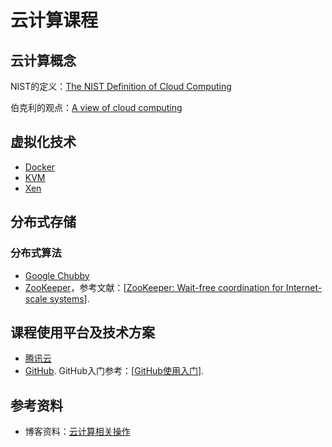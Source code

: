 # 云计算课程

## 云计算概念

NIST的定义：[The NIST Definition of Cloud Computing](http://faculty.winthrop.edu/domanm/csci411/Handouts/NIST.pdf)

伯克利的观点：[A view of cloud computing](https://s3.amazonaws.com/academia.edu.documents/34578652/a_view_of_cc.pdf?response-content-disposition=inline%3B%20filename%3DA_View_of_Cloud_Computing_Clearing_the_c.pdf&X-Amz-Algorithm=AWS4-HMAC-SHA256&X-Amz-Credential=AKIAIWOWYYGZ2Y53UL3A%2F20190822%2Fus-east-1%2Fs3%2Faws4_request&X-Amz-Date=20190822T022032Z&X-Amz-Expires=3600&X-Amz-SignedHeaders=host&X-Amz-Signature=d044845bbf78bfb45f27b6ce82f6f7bf03c3f6ecd8ed53573a5a9550f0709055)

## 虚拟化技术

- [Docker](https://www.docker.com/)
- [KVM](https://www.linux-kvm.org/page/Main_Page)
- [Xen](https://xenproject.org/)

## 分布式存储

### 分布式算法

- [Google Chubby](https://ai.google/research/pubs/pub27897)
- [ZooKeeper](https://zookeeper.apache.org/)，参考文献：[[ZooKeeper: Wait-free coordination for Internet-scale systems](https://www.usenix.org/legacy/event/usenix10/tech/full_papers/Hunt.pdf)].

## 课程使用平台及技术方案

- [腾讯云](https://cloud.tencent.com/)
- [GitHub](https://github.com/). GitHub入门参考：[[GitHub使用入门](https://blog.csdn.net/llfjfz/article/details/99747385)].

## 参考资料

- 博客资料：[云计算相关操作](https://blog.csdn.net/llfjfz)

